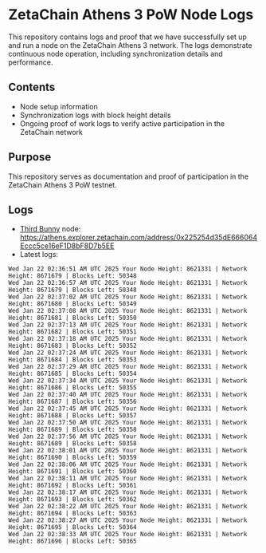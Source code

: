 # ZetaChain Athens 3 PoW Node Logs
This repository contains logs and proof that we have successfully set up and run a node on the ZetaChain Athens 3 network. The logs demonstrate continuous node operation, including synchronization details and performance.

## Contents
- Node setup information
- Synchronization logs with block height details
- Ongoing proof of work logs to verify active participation in the ZetaChain network

## Purpose
This repository serves as documentation and proof of participation in the ZetaChain Athens 3 PoW testnet.

## Logs

- [Third Bunny](https://thirdbunny.xyz/) node: https://athens.explorer.zetachain.com/address/0x225254d35dE666064Eccc5ce16eF1D8bF8D7b5EE
- Latest logs:
```
Wed Jan 22 02:36:51 AM UTC 2025 Your Node Height: 8621331 | Network Height: 8671679 | Blocks Left: 50348
Wed Jan 22 02:36:57 AM UTC 2025 Your Node Height: 8621331 | Network Height: 8671679 | Blocks Left: 50348
Wed Jan 22 02:37:02 AM UTC 2025 Your Node Height: 8621331 | Network Height: 8671680 | Blocks Left: 50349
Wed Jan 22 02:37:08 AM UTC 2025 Your Node Height: 8621331 | Network Height: 8671681 | Blocks Left: 50350
Wed Jan 22 02:37:13 AM UTC 2025 Your Node Height: 8621331 | Network Height: 8671682 | Blocks Left: 50351
Wed Jan 22 02:37:18 AM UTC 2025 Your Node Height: 8621331 | Network Height: 8671683 | Blocks Left: 50352
Wed Jan 22 02:37:24 AM UTC 2025 Your Node Height: 8621331 | Network Height: 8671684 | Blocks Left: 50353
Wed Jan 22 02:37:29 AM UTC 2025 Your Node Height: 8621331 | Network Height: 8671685 | Blocks Left: 50354
Wed Jan 22 02:37:34 AM UTC 2025 Your Node Height: 8621331 | Network Height: 8671686 | Blocks Left: 50355
Wed Jan 22 02:37:40 AM UTC 2025 Your Node Height: 8621331 | Network Height: 8671687 | Blocks Left: 50356
Wed Jan 22 02:37:45 AM UTC 2025 Your Node Height: 8621331 | Network Height: 8671688 | Blocks Left: 50357
Wed Jan 22 02:37:50 AM UTC 2025 Your Node Height: 8621331 | Network Height: 8671689 | Blocks Left: 50358
Wed Jan 22 02:37:56 AM UTC 2025 Your Node Height: 8621331 | Network Height: 8671689 | Blocks Left: 50358
Wed Jan 22 02:38:01 AM UTC 2025 Your Node Height: 8621331 | Network Height: 8671690 | Blocks Left: 50359
Wed Jan 22 02:38:06 AM UTC 2025 Your Node Height: 8621331 | Network Height: 8671691 | Blocks Left: 50360
Wed Jan 22 02:38:11 AM UTC 2025 Your Node Height: 8621331 | Network Height: 8671692 | Blocks Left: 50361
Wed Jan 22 02:38:17 AM UTC 2025 Your Node Height: 8621331 | Network Height: 8671693 | Blocks Left: 50362
Wed Jan 22 02:38:22 AM UTC 2025 Your Node Height: 8621331 | Network Height: 8671694 | Blocks Left: 50363
Wed Jan 22 02:38:27 AM UTC 2025 Your Node Height: 8621331 | Network Height: 8671695 | Blocks Left: 50364
Wed Jan 22 02:38:33 AM UTC 2025 Your Node Height: 8621331 | Network Height: 8671696 | Blocks Left: 50365
```
